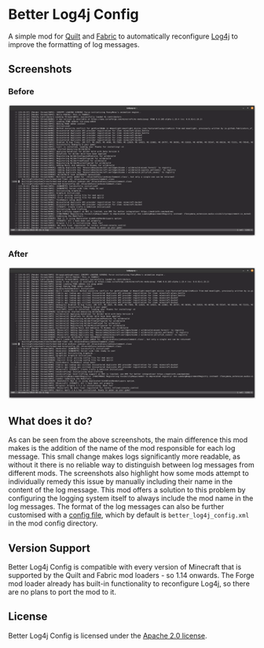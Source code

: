 # Better Log4j Config

A simple mod for [Quilt](https://quiltmc.org) and [Fabric](https://fabricmc.net/) to automatically reconfigure [Log4j](https://logging.apache.org/log4j/2.x/index.html) to improve the formatting of log messages.

## Screenshots

### Before

![before](.github/assets/before.png)

### After

![after](.github/assets/after.png)

## What does it do?

As can be seen from the above screenshots, the main difference this mod makes is the addition of the name of the mod responsible for each log message.
This small change makes logs significantly more readable, as without it there is no reliable way to distinguish between log messages from different mods.
The screenshots also highlight how some mods attempt to individually remedy this issue by manually including their name in the content of the log message.
This mod offers a solution to this problem by configuring the logging system itself to always include the mod name in the log messages.
The format of the log messages can also be further customised with a [config file](https://logging.apache.org/log4j/2.x/manual/configuration.html#XML), which by default is `better_log4j_config.xml` in the mod config directory.

## Version Support

Better Log4j Config is compatible with every version of Minecraft that is supported by the Quilt and Fabric mod loaders - so 1.14 onwards. The Forge mod loader already has built-in functionality to reconfigure Log4j, so there are no plans to port the mod to it.

## License

Better Log4j Config is licensed under the [Apache 2.0 license](./LICENSE).
